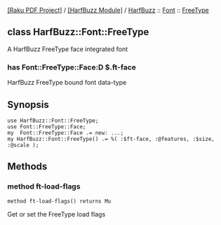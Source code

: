 [[Raku PDF Project]](https://pdf-raku.github.io)
 / [[HarfBuzz Module]](https://pdf-raku.github.io/HarfBuzz-raku)
 / [HarfBuzz](https://pdf-raku.github.io/HarfBuzz-raku/HarfBuzz)
 :: [Font](https://pdf-raku.github.io/HarfBuzz-raku/HarfBuzz/Font)
 :: [FreeType](https://pdf-raku.github.io/HarfBuzz-raku/HarfBuzz/Font/FreeType)

class HarfBuzz::Font::FreeType
------------------------------

A HarfBuzz FreeType face integrated font

### has Font::FreeType::Face:D $.ft-face

HarfBuzz FreeType bound font data-type

Synopsis
--------

    use HarfBuzz::Font::FreeType;
    use Font::FreeType::Face;
    my  Font::FreeType::Face .= new: ...;
    my HarfBuzz::Font::FreeType() .= %( :$ft-face, :@features, :$size, :@scale );

Methods
-------

### method ft-load-flags

```perl6
method ft-load-flags() returns Mu
```

Get or set the FreeType load flags

